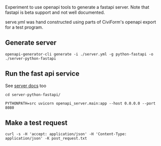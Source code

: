 Experiment to use openapi tools to generate a fastapi server. Note that fastapi is beta support and not well documented.

serve.yml was hand constructed using parts of CiviForm's openapi export for a test program.

## Generate server

`openapi-generator-cli generate -i ./server.yml -g python-fastapi -o ./server-python-fastapi`


## Run the fast api service

See [server docs](/server-python-fastapi/README.md) too

```
cd server-python-fastapi/

PYTHONPATH=src uvicorn openapi_server.main:app --host 0.0.0.0 --port 8080 
```

## Make a test request

`curl -s -H 'accept: application/json' -H 'Content-Type: application/json' -K post_request.txt`
